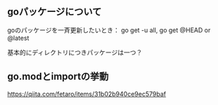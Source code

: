 

## goパッケージについて
goのパッケージを一斉更新したいとき： go get -u all,  go get <repository>@HEAD or @latest

基本的にディレクトリにつきパッケージは一つ？
  
## go.modとimportの挙動
  
https://qiita.com/fetaro/items/31b02b940ce9ec579baf
